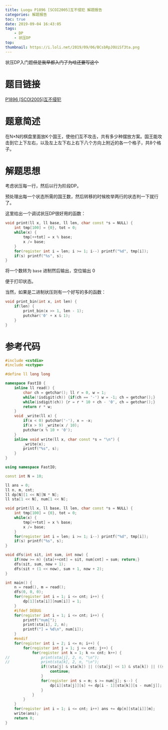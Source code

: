```yaml
---
title: Luogu P1896 [SCOI2005]互不侵犯 解题报告
categories: 解题报告
toc: true
date: 2019-09-04 16:43:05
tags:
	- DP
	- 状压DP
top:
thumbnail: https://i.loli.net/2019/09/06/BCsbRpJOUiSf3ta.png
---
```


状压DP入门题~~但是我早都入门了为啥还要写这个~~

# 题目链接

[P1896 [SCOI2005]互不侵犯](https://www.luogu.org/problem/P1896)

# 题意简述

在N×N的棋盘里面放K个国王，使他们互不攻击，共有多少种摆放方案。国王能攻击到它上下左右，以及左上左下右上右下八个方向上附近的各一个格子，共8个格子。

<!--more-->

# 解题思想

考虑状压每一行，然后以行为阶段DP。

预处理出每一个状态所需的国王数，然后转移的时候枚举两行的状态判一下就行了。

这里给出一个调试状压DP很好用的函数：

```c++
void print(ll x, ll base, ll len, char const *s = NULL) {
	int tmp[100] = {0}, tot = 0;
	while(x) {
		tmp[++tot] = x % base;
		x /= base;
	}
	for(register int i = len; i >= 1; i--) printf("%d", tmp[i]);
	if(s) printf("%s", s);
}
```

将一个数转为 `base` 进制然后输出，空位输出 $0$

便于打印状态。

当然，如果是二进制状压则有一个好写的多的函数：

```c++
void print_bin(int x, int len) {
    if(len) {
        print_bin(x >> 1, len - 1);
     	putchar('0' + x & 1);
    }
}
```



# 参考代码

```c++
#include <cstdio>
#include <cctype>

#define ll long long

namespace FastIO {
	inline ll read() {
		char ch = getchar(); ll r = 0, w = 1;
		while(!isdigit(ch)) {if(ch == '-') w = -1; ch = getchar();}
		while(isdigit(ch)) {r = r * 10 + ch - '0', ch = getchar();}
		return r * w;
	}
	void _write(ll x) {
		if(x < 0) putchar('-'), x = -x;
		if(x > 9) _write(x / 10);
		putchar(x % 10 + '0');
	}
	inline void write(ll x, char const *s = "\n") {
		_write(x);
		printf("%s", s);
	}
}

using namespace FastIO;

const int N = 10;

ll ans = 0;
ll n, m, cnt;
ll dp[N][1 << N][N * N];
ll sta[1 << N], num[1 << N];

void print(ll x, ll base, ll len, char const *s = NULL) {
	int tmp[100] = {0}, tot = 0;
	while(x) {
		tmp[++tot] = x % base;
		x /= base;
	}
	for(register int i = len; i >= 1; i--) printf("%d", tmp[i]);
	if(s) printf("%s", s);
}

void dfs(int sit, int sum, int now) {
	if(now >= n) {sta[++cnt] = sit, num[cnt] = sum; return;}
	dfs(sit, sum, now + 1);
	dfs(sit + (1 << now), sum + 1, now + 2);
}

int main() {
	n = read(), m = read();
	dfs(0, 0, 0);
	for(register int i = 1; i <= cnt; i++) {
		dp[1][sta[i]][num[i]] = 1;
	}
	#ifdef DEBUG
	for(register int i = 1; i <= cnt; i++) {
		printf("num[");
		print(sta[i], 2, n);
		printf("] = %d\n", num[i]);
	}
	#endif
	for(register int i = 2; i <= n; i++) {
		for(register int j = 1; j <= cnt; j++) {
			for(register int k = 1; k <= cnt; k++) {
//				print(sta[j], 2, n, "\n");
//				print(sta[k], 2, n, "\n");
				if((sta[j] & sta[k]) || ((sta[j] << 1) & sta[k]) || ((sta[k] << 1) & sta[j])) {
					continue;
				}
				for(register int s = m; s >= num[j]; s--) {
					dp[i][sta[j]][s] += dp[i - 1][sta[k]][s - num[j]];
				}
			}
		}
	}
	for(register int i = 1; i <= cnt; i++) ans += dp[n][sta[i]][m];
	write(ans);
	return 0;
}
```

